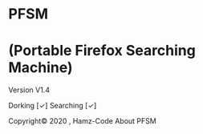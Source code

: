 # PFSM
# (Portable Firefox Searching Machine)
Version V1.4

Dorking   [✓]
Searching [✓]

Copyright© 2020 , Hamz-Code About PFSM 
